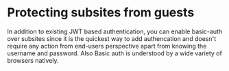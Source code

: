 # Protecting subsites from guests

In addition to existing JWT based authentication, you can enable basic-auth over subsites since it is the quickest way to add authencation and doesn't require any action from end-users perspective apart from knowing the username and password. Also Basic auth is understood by a wide variety of browsers natively.